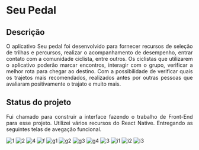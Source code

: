 # Seu Pedal
## Descrição
<p align="justify">O aplicativo Seu pedal foi desenvolvido para fornecer recursos de seleção de trilhas e percursos, realizar o acompanhamento de desempenho, entrar contato com a comunidade ciclista, entre outros. Os ciclistas que utilizarem o aplicativo poderão marcar encontros, interagir com o grupo, verificar a melhor rota para chegar ao destino. Com a possibilidade de verificar quais os trajetos mais recomendados, realizados antes por outras pessoas que avaliaram positivamente o trajato e muito mais.</p>

## Status do projeto
<p align="justify">Fui chamado para construir a interface fazendo o trabalho de Front-End para esse projeto. Utilizei vários recursos do React Native. Entregando as seguintes telas de avegação funcional.</p>

![1](https://user-images.githubusercontent.com/22685987/147886110-b5ed7cbf-dd45-4ea5-93a6-595759e0b365.jpeg)  ![2](https://user-images.githubusercontent.com/22685987/147886114-a1dfe0f7-7cf1-4697-a4da-b7edd60c703e.jpeg)  ![4](https://user-images.githubusercontent.com/22685987/147886122-3d3cb178-0e15-4ded-aa24-64e9eefb413f.jpeg)  ![f](https://user-images.githubusercontent.com/22685987/147886206-f49901c3-d32d-4af2-8bd3-6b827a5fd9eb.jpeg)  ![g1](https://user-images.githubusercontent.com/22685987/147886139-09372852-00cf-40d5-b992-e8e91c831d53.jpeg) ![g2](https://user-images.githubusercontent.com/22685987/147886148-caef1c95-ff98-432b-9446-a854953b96ff.jpeg) ![g3](https://user-images.githubusercontent.com/22685987/147886159-3e4a6370-e441-45bb-ab8d-9ec524252894.jpeg) ![g4](https://user-images.githubusercontent.com/22685987/147886166-5e6fb4d8-497b-4b9c-8546-b8991cdc3bc4.jpeg) ![3](https://user-images.githubusercontent.com/22685987/147886178-e10b7a50-fa1a-418c-ba59-33ee16147a33.jpeg)  ![i1](https://user-images.githubusercontent.com/22685987/147886182-134087e4-f129-47e8-9d2c-6f6ef8c9bea1.jpeg) ![i2](https://user-images.githubusercontent.com/22685987/147886186-472d13d6-0809-4ebf-abff-e7ed52515025.jpeg) ![i3](https://user-images.githubusercontent.com/22685987/147886198-335f0dc4-31ad-4d50-9f83-c622c3b540c8.jpeg)
